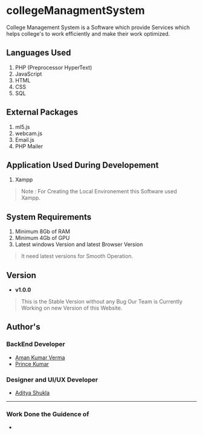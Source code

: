 # collegeManagmentSystem
College Management System is a  Software which provide Services which helps college's to work efficiently and make their work optimized.  
## Languages Used
1. PHP (Preprocessor HyperText)
2. JavaScript
3. HTML
4. CSS
5. SQL

## External Packages
1. ml5.js 
2. webcam.js
3. Email.js
4. PHP Mailer

## Application Used During Developement
1. Xampp 
> Note : For Creating the Local Environement this Software used Xampp.

## System Requirements
1. Minimum 8Gb of RAM
2. Minimum 4Gb of GPU
3. Latest windows Version and latest Browser Version
> It need latest versions for Smooth Operation.

## Version
- **v1.0.0**
> This is the Stable Version without any Bug Our Team is Currently Working on new Version of this Website.

## Author's

### BackEnd Developer
- [Aman Kumar Verma](itsamankrverma.vercel.app)
- [Prince Kumar]()

### Designer and UI/UX Developer
- [Aditya Shukla]()

----------
### Work Done the Guidence of
- 
